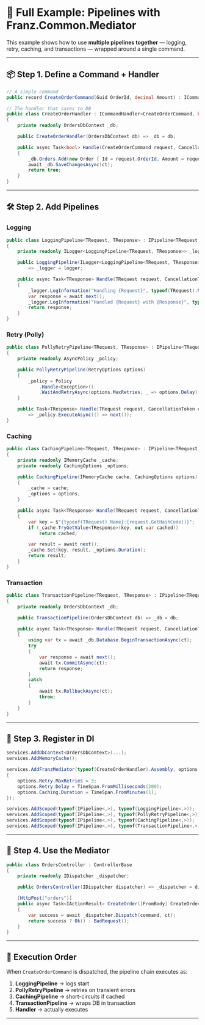 # 🧩 Full Example: Pipelines with Franz.Common.Mediator

This example shows how to use **multiple pipelines together** — logging, retry, caching, and transactions — wrapped around a single command.

---

## 📦 Step 1. Define a Command + Handler

```csharp
// A simple command
public record CreateOrderCommand(Guid OrderId, decimal Amount) : ICommand<bool>;

// The handler that saves to DB
public class CreateOrderHandler : ICommandHandler<CreateOrderCommand, bool>
{
    private readonly OrdersDbContext _db;

    public CreateOrderHandler(OrdersDbContext db) => _db = db;

    public async Task<bool> Handle(CreateOrderCommand request, CancellationToken ct)
    {
        _db.Orders.Add(new Order { Id = request.OrderId, Amount = request.Amount });
        await _db.SaveChangesAsync(ct);
        return true;
    }
}
```

---

## 🛠 Step 2. Add Pipelines

### Logging

```csharp
public class LoggingPipeline<TRequest, TResponse> : IPipeline<TRequest, TResponse>
{
    private readonly ILogger<LoggingPipeline<TRequest, TResponse>> _logger;

    public LoggingPipeline(ILogger<LoggingPipeline<TRequest, TResponse>> logger) 
        => _logger = logger;

    public async Task<TResponse> Handle(TRequest request, CancellationToken ct, Func<Task<TResponse>> next)
    {
        _logger.LogInformation("Handling {Request}", typeof(TRequest).Name);
        var response = await next();
        _logger.LogInformation("Handled {Request} with {Response}", typeof(TRequest).Name, typeof(TResponse).Name);
        return response;
    }
}
```

### Retry (Polly)

```csharp
public class PollyRetryPipeline<TRequest, TResponse> : IPipeline<TRequest, TResponse>
{
    private readonly AsyncPolicy _policy;

    public PollyRetryPipeline(RetryOptions options)
    {
        _policy = Policy
            .Handle<Exception>()
            .WaitAndRetryAsync(options.MaxRetries, _ => options.Delay);
    }

    public Task<TResponse> Handle(TRequest request, CancellationToken ct, Func<Task<TResponse>> next)
        => _policy.ExecuteAsync(() => next());
}
```

### Caching

```csharp
public class CachingPipeline<TRequest, TResponse> : IPipeline<TRequest, TResponse>
{
    private readonly IMemoryCache _cache;
    private readonly CachingOptions _options;

    public CachingPipeline(IMemoryCache cache, CachingOptions options)
    {
        _cache = cache;
        _options = options;
    }

    public async Task<TResponse> Handle(TRequest request, CancellationToken ct, Func<Task<TResponse>> next)
    {
        var key = $"{typeof(TRequest).Name}:{request.GetHashCode()}";
        if (_cache.TryGetValue<TResponse>(key, out var cached))
            return cached;

        var result = await next();
        _cache.Set(key, result, _options.Duration);
        return result;
    }
}
```

### Transaction

```csharp
public class TransactionPipeline<TRequest, TResponse> : IPipeline<TRequest, TResponse>
{
    private readonly OrdersDbContext _db;

    public TransactionPipeline(OrdersDbContext db) => _db = db;

    public async Task<TResponse> Handle(TRequest request, CancellationToken ct, Func<Task<TResponse>> next)
    {
        using var tx = await _db.Database.BeginTransactionAsync(ct);
        try
        {
            var response = await next();
            await tx.CommitAsync(ct);
            return response;
        }
        catch
        {
            await tx.RollbackAsync(ct);
            throw;
        }
    }
}
```

---

## 🧩 Step 3. Register in DI

```csharp
services.AddDbContext<OrdersDbContext>(...);
services.AddMemoryCache();

services.AddFranzMediator(typeof(CreateOrderHandler).Assembly, options =>
{
    options.Retry.MaxRetries = 3;
    options.Retry.Delay = TimeSpan.FromMilliseconds(200);
    options.Caching.Duration = TimeSpan.FromMinutes(1);
});

services.AddScoped(typeof(IPipeline<,>), typeof(LoggingPipeline<,>));
services.AddScoped(typeof(IPipeline<,>), typeof(PollyRetryPipeline<,>));
services.AddScoped(typeof(IPipeline<,>), typeof(CachingPipeline<,>));
services.AddScoped(typeof(IPipeline<,>), typeof(TransactionPipeline<,>));
```

---

## 🚀 Step 4. Use the Mediator

```csharp
public class OrdersController : ControllerBase
{
    private readonly IDispatcher _dispatcher;

    public OrdersController(IDispatcher dispatcher) => _dispatcher = dispatcher;

    [HttpPost("orders")]
    public async Task<IActionResult> CreateOrder([FromBody] CreateOrderCommand command, CancellationToken ct)
    {
        var success = await _dispatcher.Dispatch(command, ct);
        return success ? Ok() : BadRequest();
    }
}
```

---

## 🔄 Execution Order

When `CreateOrderCommand` is dispatched, the pipeline chain executes as:

1. **LoggingPipeline** → logs start
2. **PollyRetryPipeline** → retries on transient errors
3. **CachingPipeline** → short-circuits if cached
4. **TransactionPipeline** → wraps DB in transaction
5. **Handler** → actually executes

---
